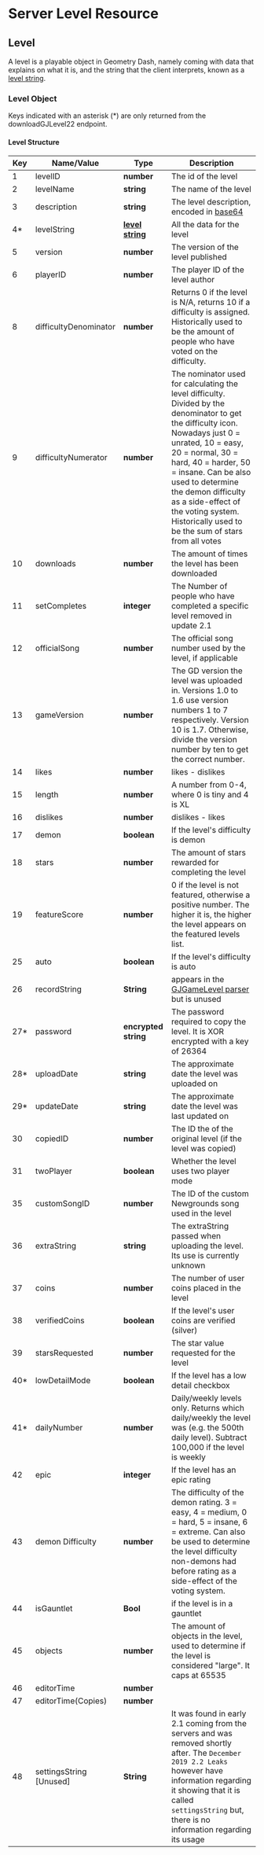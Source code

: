 # Server Level Resource

## Level

A level is a playable object in Geometry Dash, namely coming with data that explains on what it is, and the string that the client interprets, known as a [level string](/topics/levelstring_encoding_decoding).

### Level Object

Keys indicated with an asterisk (\*) are only returned from the downloadGJLevel22 endpoint.

#### Level Structure

| Key | Name/Value                | Type                                         | Description                                                              
|-----|---------------------------|----------------------------------------------|--------------------------------------------------------------------------
| 1   | levelID                  | **number**                                   | The id of the level                                                      
| 2   | levelName                | **string**                                   | The name of the level                                                    
| 3   | description               | **string**                                   | The level description, encoded in [base64](/topics/encryption/base64.md) 
| 4*  | levelString              | **[level string](/topics/levelstring_encoding_decoding)**| All the data for the level                               
| 5   | version                   | **number**                                   | The version of the level published                                       
| 6   | playerID                 | **number**                                   | The player ID of the level author
| 8   | difficultyDenominator    | **number**                                   | Returns 0 if the level is N/A, returns 10 if a difficulty is assigned. Historically used to be the amount of people who have voted on the difficulty.
| 9   | difficultyNumerator      | **number**                                   | The nominator used for calculating the level difficulty. Divided by the denominator to get the difficulty icon. Nowadays just 0 = unrated, 10 = easy, 20 = normal, 30 = hard, 40 = harder, 50 = insane. Can be also used to determine the demon difficulty as a side-effect of the voting system. Historically used to be the sum of stars from all votes |
| 10  | downloads                 | **number**                                   | The amount of times the level has been downloaded                          
| 11  | setCompletes              | **integer**                                  | The Number of people who have completed a specific level removed in update 2.1
| 12  | officialSong             | **number**                                   | The official song number used by the level, if applicable         
| 13  | gameVersion              | **number** 			                   	     | The GD version the level was uploaded in. Versions 1.0 to 1.6 use version numbers 1 to 7 respectively. Version 10 is 1.7. Otherwise, divide the version number by ten to get the correct number. 
| 14  | likes                     | **number** 			                   	     | likes - dislikes |
| 15  | length                    | **number** 			                   	     | A number from 0-4, where 0 is tiny and 4 is XL   |  
| 16  | dislikes                  | **number**                                   | dislikes - likes |
| 17  | demon                     | **boolean** 				                 | If the level's difficulty is demon    
| 18  | stars                     | **number** 				                     | The amount of stars rewarded for completing the level
| 19  | featureScore              | **number** 	                                 | 0 if the level is not featured, otherwise a positive number. The higher it is, the higher the level appears on the featured levels list. 
| 25  | auto                      | **boolean** 				                 | If the level's difficulty is auto
| 26  | recordString              | **String**                                   | appears in the [GJGameLevel parser](https://media.discordapp.net/attachments/801840133355470888/809495354880950272/unknown.png) but is unused
| 27* | password                  | **encrypted string** 	                     | The password required to copy the level. It is XOR encrypted with a key of 26364
| 28* | uploadDate               | **string** 				                     | The approximate date the level was uploaded on 
| 29* | updateDate               | **string** 				                     | The approximate date the level was last updated on 
| 30  | copiedID                 | **number** 				                     | The ID the of the original level (if the level was copied)   
| 31  | twoPlayer                | **boolean** 				                 | Whether the level uses two player mode
| 35  | customSongID            | **number** 				                     | The ID of the custom Newgrounds song used in the level    
| 36  | extraString              | **string**                                   | The extraString passed when uploading the level. Its use is currently unknown
| 37  | coins                     | **number** 				                     | The number of user coins placed in the level      
| 38  | verifiedCoins            | **boolean** 				                 | If the level's user coins are verified (silver)
| 39  | starsRequested           | **number** 				                     | The star value requested for the level     
| 40* | lowDetailMode           | **boolean** 				                 | If the level has a low detail checkbox    
| 41* | dailyNumber              | **number** 				                     | Daily/weekly levels only. Returns which daily/weekly the level was (e.g. the 500th daily level). Subtract 100,000 if the level is weekly
| 42  | epic                      | **integer** 				                 | If the level has an epic rating    
| 43  | demon Difficulty          | **number** 				                     | The difficulty of the demon rating. 3 = easy, 4 = medium, 0 = hard, 5 = insane, 6 = extreme. Can also be used to determine the level difficulty non-demons had before rating as a side-effect of the voting system.
| 44  | isGauntlet                | **Bool**                                     | if the level is in a gauntlet |
| 45  | objects                   | **number** 				                     | The amount of objects in the level, used to determine if the level is considered "large". It caps at 65535     
| 46  | editorTime                | **number** 				                     | 
| 47  | editorTime(Copies)        | **number** 				                     | 
| 48  | settingsString [Unused] | **String**                                     | It was found in early 2.1 coming from the servers and was removed shortly after. The `December 2019 2.2 Leaks` however have information regarding it showing that it is called `settingsString` but, there is no information regarding its usage|


